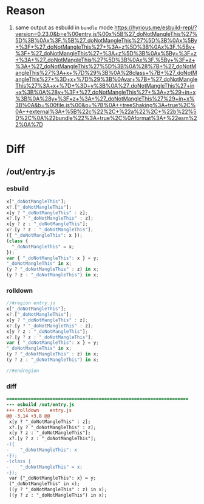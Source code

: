 # Reason
1. same output as esbuild in `bundle` mode https://hyrious.me/esbuild-repl/?version=0.23.0&b=e%00entry.js%00x%5B%27_doNotMangleThis%27%5D%3B%0Ax%3F.%5B%27_doNotMangleThis%27%5D%3B%0Ax%5By+%3F+%27_doNotMangleThis%27+%3A+z%5D%3B%0Ax%3F.%5By+%3F+%27_doNotMangleThis%27+%3A+z%5D%3B%0Ax%5By+%3F+z+%3A+%27_doNotMangleThis%27%5D%3B%0Ax%3F.%5By+%3F+z+%3A+%27_doNotMangleThis%27%5D%3B%0A%28%7B+%27_doNotMangleThis%27%3A+x+%7D%29%3B%0A%28class+%7B+%27_doNotMangleThis%27+%3D+x+%7D%29%3B%0Avar+%7B+%27_doNotMangleThis%27%3A+x+%7D+%3D+y%3B%0A%27_doNotMangleThis%27+in+x%3B%0A%28y+%3F+%27_doNotMangleThis%27+%3A+z%29+in+x%3B%0A%28y+%3F+z+%3A+%27_doNotMangleThis%27%29+in+x%3B%0A&b=%00file.js%00&o=%7B%0A++treeShaking%3A+true%2C%0A++external%3A+%5B%22c%22%2C+%22a%22%2C+%22b%22%5D%2C%0A%22bundle%22%3A+true%2C%0Aformat%3A+%22esm%22%0A%7D
# Diff
## /out/entry.js
### esbuild
```js
x["_doNotMangleThis"];
x?.["_doNotMangleThis"];
x[y ? "_doNotMangleThis" : z];
x?.[y ? "_doNotMangleThis" : z];
x[y ? z : "_doNotMangleThis"];
x?.[y ? z : "_doNotMangleThis"];
({ "_doNotMangleThis": x });
(class {
  "_doNotMangleThis" = x;
});
var { "_doNotMangleThis": x } = y;
"_doNotMangleThis" in x;
(y ? "_doNotMangleThis" : z) in x;
(y ? z : "_doNotMangleThis") in x;
```
### rolldown
```js
//#region entry.js
x["_doNotMangleThis"];
x?.["_doNotMangleThis"];
x[y ? "_doNotMangleThis" : z];
x?.[y ? "_doNotMangleThis" : z];
x[y ? z : "_doNotMangleThis"];
x?.[y ? z : "_doNotMangleThis"];
var { "_doNotMangleThis": x } = y;
"_doNotMangleThis" in x;
(y ? "_doNotMangleThis" : z) in x;
(y ? z : "_doNotMangleThis") in x;

//#endregion
```
### diff
```diff
===================================================================
--- esbuild	/out/entry.js
+++ rolldown	entry.js
@@ -3,14 +3,8 @@
 x[y ? "_doNotMangleThis" : z];
 x?.[y ? "_doNotMangleThis" : z];
 x[y ? z : "_doNotMangleThis"];
 x?.[y ? z : "_doNotMangleThis"];
-({
-    "_doNotMangleThis": x
-});
-(class {
-    "_doNotMangleThis" = x;
-});
 var {"_doNotMangleThis": x} = y;
 ("_doNotMangleThis" in x);
 ((y ? "_doNotMangleThis" : z) in x);
 ((y ? z : "_doNotMangleThis") in x);

```